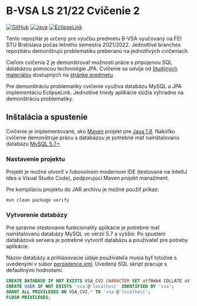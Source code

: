 # B-VSA LS 21/22 Cvičenie 2

[![GitHub](https://img.shields.io/github/license/interes-group/b-vsa-cvicenia)](https://unlicense.org)
[![Java](https://img.shields.io/badge/Java-8-red)](https://openjdk.java.net/projects/jdk/8/)
[![EclipseLink](https://img.shields.io/badge/EclipseLink-2.7.10-blue)](https://www.eclipse.org/eclipselink/)

Tento repozitár je určený pre výučbu predmetu B-VSA vyučovaný na FEI STU Bratislava počas letného semestra 2021/2022.
Jednotlivé branches repozitáru demonštrujú problematiku preberanú na jednotlivých cvičeniach.

Cieľom cvičenia 2 je demonštrovať možnosti práce s pripojenou SQL databázou pomocou technológie JPA. Cvičenie sa odvíja
od [študijných materiálov](https://docs.google.com/document/d/1bdO2wjQunhiADqzhLwcZmGMod493ijyhv5xhECiKCQU/)
dostupných na [stránke predmetu](https://uim.fei.stuba.sk/predmet/b-vsa/).

Pre demonštráciu problematiky cvičenie využíva databázu MySQL a JPA implementáciu EclipseLink. Jednotlivé triedy
aplikácie slúžia výhradne na demonštráciu problematiky.

## Inštalácia a spustenie

Cvičenie je implementované, ako [Maven](https://maven.apache.org/) projekt
pre [Java 1.8](https://openjdk.java.net/install/). Nakoľko cvičenie demonštruje prácu s databázou je potrebné mať
nainštalovanú databázu [MySQL 5.7+](https://www.mysql.com/).

### Nastavenie projektu

Projekt je možné otvoriť v ľubovolnom modernom IDE (testované na IntelliJ Idea a Visual Studio Code), podporujúci Maven
projekt manažment.

Pre kompiláciu projektu do JAR archívu je možné použiť príkaz:

```shell
mvn clean package verify
```

### Vytvorenie databázy

Pre správne otestovanie funkcionality aplikácie je potrebné mať nainštalovanú databázy MySQL vo verzií 5.7 a vyššie. Po
spustení databázové servera je potrebné vytvoriť databázu a používateľ pre potreby aplikácie.

Názov databázy a prihlasovacie údaje používateľa musia byť totožné s uvedenými v
súbor [persistence.xml](src/main/resources/META-INF/persistence.xml). Uvedený SQL skript pracuje s defaultnými
hodnotami.

```sql
CREATE DATABASE IF NOT EXISTS VSA_CV2 CHARACTER SET utf8mb4 COLLATE utf8mb4_unicode_ci;
CREATE USER IF NOT EXISTS 'vsa'@'localhost' IDENTIFIED BY 'vsa';
GRANT ALL PRIVILEGES ON VSA_CV2.* TO 'vsa'@'localhost';
FLUSH PRIVILEGES;
```